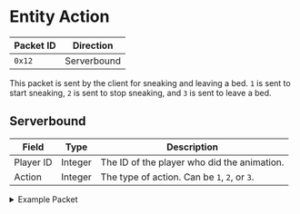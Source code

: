 # Entity Action
| Packet ID | Direction |
| --- | --- |
| `0x12` | Serverbound |

This packet is sent by the client for sneaking and leaving a bed. `1` is sent to start sneaking, `2` is sent to stop sneaking, and `3` is sent to leave a bed.

## Serverbound
| Field | Type | Description |
| --- | --- | --- |
| Player ID | Integer | The ID of the player who did the animation. |
| Action | Integer | The type of action. Can be `1`, `2`, or `3`. |

<details>
    <summary>Example Packet</summary>

| Field | Value | 
| --- | --- |
| Player ID | 1298 |
| Action | 1 |
</details>